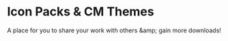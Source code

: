 # Icon Packs &amp; CM Themes
A place for you to share your work with others &amp;amp; gain more downloads!
